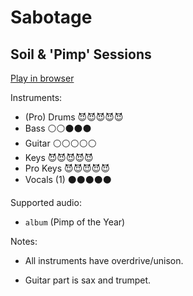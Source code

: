 # Sabotage

## Soil & 'Pimp' Sessions


[Play in browser](http://pages.cs.wisc.edu/~tolly/customs/?title=sabotage&artist=soil-and-pimp-sessions)

Instruments:

  * (Pro) Drums 😈😈😈😈😈
  * Bass ⚪️⚪️⚫️⚫️⚫️
  * Guitar ⚪️⚪️⚪️⚪️⚪️
  * Keys 😈😈😈😈😈
  * Pro Keys 😈😈😈😈😈
  * Vocals (1) ⚫️⚫️⚫️⚫️⚫️

Supported audio:

  * `album` (Pimp of the Year)

Notes:

  * All instruments have overdrive/unison.

  * Guitar part is sax and trumpet.

